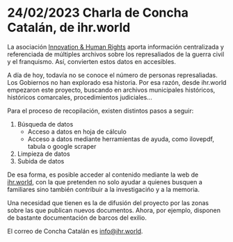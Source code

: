 # 24/02/2023 Charla de Concha Catalán, de ihr.world

La asociación [Innovation & Human Rights](ihr.world) aporta información centralizada y referenciada de múltiples archivos sobre los represaliados de la guerra civil y el franquismo. Así, convierten estos datos en accesibles.

A día de hoy, todavía no se conoce el número de personas represaliadas. Los Gobiernos no han explorado esa historia. Por esa razón, desde ihr.world empezaron este proyecto, buscando en archivos municipales históricos, históricos comarcales, procedimientos judiciales...

Para el proceso de recopilación, existen distintos pasos a seguir:

1. Búsqueda de datos
   - Acceso a datos en hoja de cálculo
   - Acceso a datos mediante herramientas de ayuda, como ilovepdf, tabula o google scraper
2. Limpieza de datos
3. Subida de datos

De esa forma, es posible acceder al contenido mediante la web de [ihr.world](ihr.world), con la que pretenden no solo ayudar a quienes busquen a familiares sino también contribuir a la investigacińo y a la memoria. 

Una necesidad que tienen es la de difusión del proyecto por las zonas sobre las que publican nuevos documentos. Ahora, por ejemplo, disponen de bastante documentación de barcos del exilio.

El correo de Concha Catalán es info@ihr.world.
